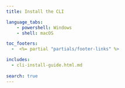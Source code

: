 ```yaml
---
title: Install the CLI

language_tabs:
    - powershell: Windows
    - shell: macOS

toc_footers:
  -  <%= partial "partials/footer-links" %>    

includes:
  - cli-install-guide.html.md
  
search: true
---
```

